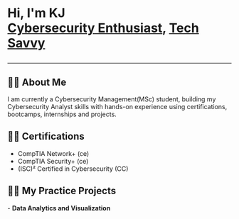 <h1>Hi, I'm KJ <br/><a href="https://github.com/kyereafrane">Cybersecurity Enthusiast</a>, <a href="https://www.linkedin.com/in/afrane-k-mensah-22011792/">Tech Savvy</a>

- - - - - - - - - -   
<h2>👨‍💻 About Me </h2>
I am currently a Cybersecurity Management(MSc) student, building my Cybersecurity Analyst skills with hands-on experience using certifications, bootcamps, internships and projects.
  
<h2>👨‍💻 Certifications </h2>
  
- CompTIA Network+ (ce) 
- CompTIA Security+ (ce) 
- (ISC)² Certified in Cybersecurity (CC) 
  
<h2>👨‍💻 My Practice Projects </h2>
- <b>Data Analytics and Visualization </b>



